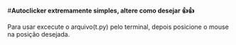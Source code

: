 
#**Autoclicker extremamente simples, altere como desejar 👍👍**

Para usar excecute o arquivo(t.py) pelo terminal, depois posicione o mouse na posição desejada.

